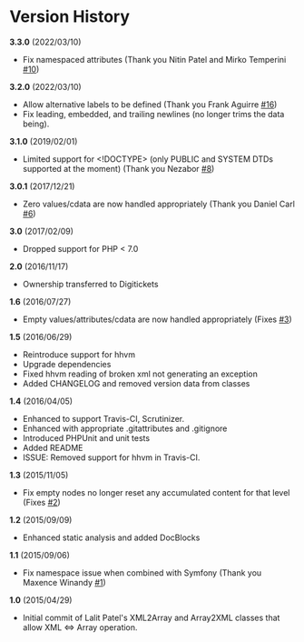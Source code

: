 # Version History

**3.3.0** (2022/03/10)

* Fix namespaced attributes (Thank you Nitin Patel and Mirko Temperini [#10](https://github.com/digitickets/lalit/issues/10))

**3.2.0** (2022/03/10)

* Allow alternative labels to be defined (Thank you Frank Aguirre [#16](https://github.com/digitickets/lalit/pull/16))
* Fix leading, embedded, and trailing newlines (no longer trims the data being).

**3.1.0** (2019/02/01)

* Limited support for <!DOCTYPE> (only PUBLIC and SYSTEM DTDs supported at the moment) (Thank you Nezabor [#8](https://github.com/digitickets/lalit/issues/8))

**3.0.1** (2017/12/21)

* Zero values/cdata are now handled appropriately (Thank you Daniel Carl [#6](https://github.com/digitickets/lalit/pull/6))

**3.0** (2017/02/09)

* Dropped support for PHP < 7.0

**2.0** (2016/11/17)

* Ownership transferred to Digitickets

**1.6** (2016/07/27)

* Empty values/attributes/cdata are now handled appropriately (Fixes [#3](https://github.com/rquadling/lalit/issues/3))

**1.5** (2016/06/29)

* Reintroduce support for hhvm
* Upgrade dependencies
* Fixed hhvm reading of broken xml not generating an exception
* Added CHANGELOG and removed version data from classes

**1.4** (2016/04/05)

* Enhanced to support Travis-CI, Scrutinizer.
* Enhanced with appropriate .gitattributes and .gitignore
* Introduced PHPUnit and unit tests
* Added README
* ISSUE: Removed support for hhvm in Travis-CI.

**1.3** (2015/11/05)

* Fix empty nodes no longer reset any accumulated content for that level (Fixes [#2](https://github.com/rquadling/lalit/issues/2))

**1.2** (2015/09/09)

* Enhanced static analysis and added DocBlocks

**1.1** (2015/09/06)

* Fix namespace issue when combined with Symfony (Thank you Maxence Winandy [#1](https://github.com/rquadling/lalit/pull/1))

**1.0** (2015/04/29)

* Initial commit of Lalit Patel's XML2Array and Array2XML classes that allow XML <=> Array operation.
